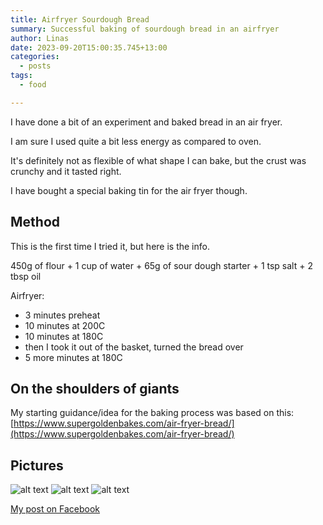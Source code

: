 ```yaml
---
title: Airfryer Sourdough Bread
summary: Successful baking of sourdough bread in an airfryer
author: Linas
date: 2023-09-20T15:00:35.745+13:00
categories:
  - posts
tags:
  - food

---
```


I have done a bit of an experiment and baked bread in an air fryer.

I am sure I used quite a bit less energy as compared to oven.

It's definitely not as flexible of what shape I can bake, but the crust was crunchy and it tasted right.

I have bought a special baking tin for the air fryer though.


## Method

This is the first time I tried it, but here is the info.

450g of flour + 1 cup of water + 65g of sour dough starter + 1 tsp salt + 2 tbsp oil

Airfryer:
- 3 minutes preheat
- 10 minutes at 200C
- 10 minutes at 180C
- then I took it out of the basket, turned the bread over
- 5 more minutes at 180C

## On the shoulders of giants

My starting guidance/idea for the baking process was based on this: [https://www.supergoldenbakes.com/air-fryer-bread/](https://www.supergoldenbakes.com/air-fryer-bread/)

## Pictures

![alt text](/2023/2023-airfryer-tin.jpg)
![alt text](/2023/2023-airfryer-bread-1.jpg)
![alt text](/2023/2023-airfryer-bread-2.jpg)

[My post on Facebook](https://www.facebook.com/groups/385677904952033/posts/2262031277316677/)